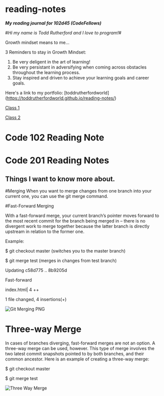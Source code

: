 # reading-notes
_**My reading journal for 102d45 (CodeFellows)**_

#*Hi my name is Todd Rutherford and I love to program!*#

Growth mindset means to me...

3 Reminders to stay in Growth Mindset:

  1. Be very deligent in the art of learning! 
  2. Be very persistant in adversifying when coming across obstacles throughout the learning process.  
  3. Stay inspired and driven to achieve your learning goals and career goals.  
  
Here's a link to my portfolio: [toddrutherfordworld] (https://toddrutherfordworld.github.io/reading-notes/)



[Class 1](https://github.com/toddrutherfordworld/reading-notes/blob/main/class1.md)



[Class 2](https://github.com/toddrutherfordworld/reading-notes/blob/main/class2)


# Code 102 Reading Note

# Code 201 Reading Notes


## Things I want to know more about. 

#Merging
When you want to merge changes from one branch into your current one, you can use the git merge command.

#Fast-Forward Merging

With a fast-forward merge, your current branch’s pointer moves forward to the most recent commit for the branch being merged in – there is no divergent work to merge together because the latter branch is directly upstream in relation to the former one.

Example:

$ git checkout master (switches you to the master branch)

$ git merge test (merges in changes from test branch)

Updating c58d775 .. 8b9205d

Fast-forward

index.html| 4 ++

1 file changed, 4 insertions(+)

![Git Merging PNG ](https://blog.udemy.com/wp-content/uploads/2015/08/image054.png)


# Three-way Merge
In cases of branches diverging, fast-forward merges are not an option. A three-way merge can be used, however. This type of merge involves the two latest commit snapshots pointed to by both branches, and their common ancestor. Here is an example of creating a three-way merge:

$ git checkout master

$ git merge test

![Three Way Merge](https://blog.udemy.com/wp-content/uploads/2015/08/image075.png)

